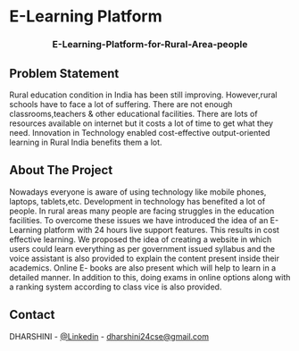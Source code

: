 # E-Learning Platform

<h3 align="center">E-Learning-Platform-for-Rural-Area-people</h3>


## Problem Statement
Rural education condition in India has been still improving. However,rural schools have to face a lot of suffering.
There are not enough classrooms,teachers & other educational facilities.
There are lots of resources available on internet but it costs a lot of time to get what they need.
Innovation in Technology enabled cost-effective output-oriented learning in Rural India benefits them a lot.


## About The Project
Nowadays everyone is aware of using technology like mobile phones, laptops, tablets,etc.
Development in technology has benefited a lot of people.
In rural areas many people are facing struggles in the education facilities. 
To overcome these issues we have introduced the idea of an E-Learning platform with 24 hours live support features. This results in cost effective learning. 
We proposed the idea of creating a website in which users could learn everything as per government issued syllabus and the voice assistant is also provided to explain the content present inside their academics.
Online E- books are also present which will help to learn in a detailed manner.
In addition to this, doing exams in online options along with a ranking system according to class vice  is also provided. 

<!-- CONTACT -->
## Contact

DHARSHINI - [@Linkedin](https://www.linkedin.com/in/dharshini-m-056843210/) - dharshini24cse@gmail.com






